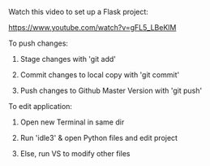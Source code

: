 Watch this video to set up a Flask project:

https://www.youtube.com/watch?v=gFL5_LBeKlM

To push changes:

1. Stage changes with 'git add'

2. Commit changes to local copy with 'git commit'

3. Push changes to Github Master Version with 'git push'


To edit application:

1. Open new Terminal in same dir

2. Run 'idle3' & open Python files and edit project

3. Else, run VS to modify other files



